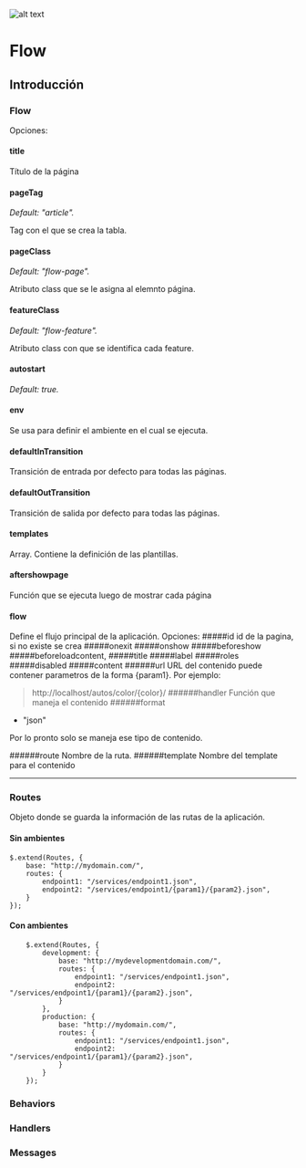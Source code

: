 ![alt text](http://lab.xintana.com/flow/images/logoflow.jpg "Flow")
# Flow

## Introducción

### Flow
Opciones:
#### title
Título de la página
#### pageTag
*Default: "article".*

Tag con el que se crea la tabla.
#### pageClass
*Default: "flow-page".*

Atributo class que se le asigna al elemnto página.
#### featureClass
*Default: "flow-feature".*

Atributo class con que se identifica cada feature.
#### autostart
*Default: true.*
#### env
Se usa para definir el ambiente en el cual se ejecuta.
#### defaultInTransition
Transición de entrada por defecto para todas las páginas.
#### defaultOutTransition
Transición de salida por defecto para todas las páginas.
#### templates

Array. Contiene la definición de las plantillas.
#### aftershowpage
Función que se ejecuta luego de mostrar cada página

#### flow
Define el flujo principal de la aplicación.
Opciones:
#####id
id de la pagina, si no existe se crea
#####onexit
#####onshow
#####beforeshow
#####beforeloadcontent,
#####title
#####label
#####roles
#####disabled
#####content
######url
URL del contenido puede contener parametros de la forma {param1}. Por ejemplo:
>http://localhost/autos/color/{color}/
######handler
Función que maneja el contenido
######format
- "json"

Por lo pronto solo se maneja ese tipo de contenido.

######route
Nombre de la ruta.
######template
Nombre del template para el contenido

----------

### Routes
Objeto donde se guarda la información de las rutas de la aplicación.

#### Sin ambientes

	$.extend(Routes, {
	   	base: "http://mydomain.com/",
	    routes: {
	    	endpoint1: "/services/endpoint1.json",
		    endpoint2: "/services/endpoint1/{param1}/{param2}.json",
	    }
    });

#### Con ambientes

        $.extend(Routes, {
			development: {
    			base: "http://mydevelopmentdomain.com/",
			    routes: {
			    	endpoint1: "/services/endpoint1.json",
				    endpoint2: "/services/endpoint1/{param1}/{param2}.json",
			    }
		    },
		    production: {
			    base: "http://mydomain.com/",
			    routes: {
			    	endpoint1: "/services/endpoint1.json",
				    endpoint2: "/services/endpoint1/{param1}/{param2}.json",
			    }
		    }
    	});




### Behaviors
### Handlers
### Messages
